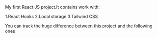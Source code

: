 My first React JS project.It contains work with:

1.React Hooks
2.Local storage
3.Tailwind CSS

You can track the huge difference between this project and the following ones 

